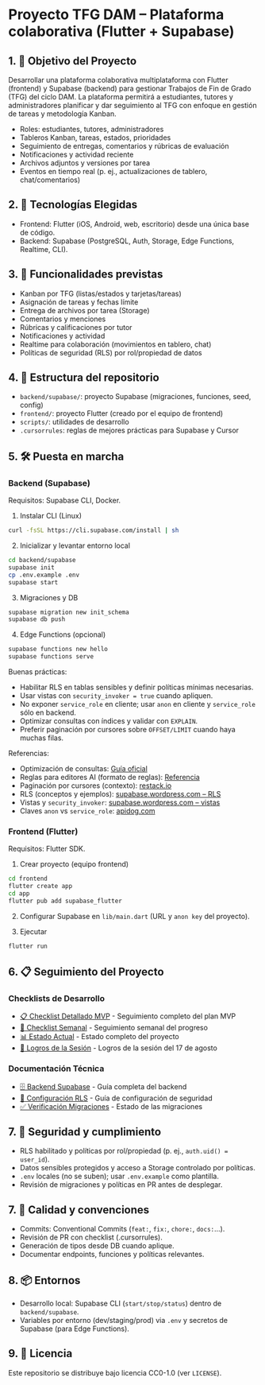 # Proyecto TFG DAM – Plataforma colaborativa (Flutter + Supabase)

## 1. 🎯 Objetivo del Proyecto
Desarrollar una plataforma colaborativa multiplataforma con Flutter (frontend) y Supabase (backend) para gestionar Trabajos de Fin de Grado (TFG) del ciclo DAM. La plataforma permitirá a estudiantes, tutores y administradores planificar y dar seguimiento al TFG con enfoque en gestión de tareas y metodología Kanban.

- Roles: estudiantes, tutores, administradores
- Tableros Kanban, tareas, estados, prioridades
- Seguimiento de entregas, comentarios y rúbricas de evaluación
- Notificaciones y actividad reciente
- Archivos adjuntos y versiones por tarea
- Eventos en tiempo real (p. ej., actualizaciones de tablero, chat/comentarios)

## 2. 🧱 Tecnologías Elegidas
- Frontend: Flutter (iOS, Android, web, escritorio) desde una única base de código.
- Backend: Supabase (PostgreSQL, Auth, Storage, Edge Functions, Realtime, CLI).

## 3. 🚀 Funcionalidades previstas
- Kanban por TFG (listas/estados y tarjetas/tareas)
- Asignación de tareas y fechas límite
- Entrega de archivos por tarea (Storage)
- Comentarios y menciones
- Rúbricas y calificaciones por tutor
- Notificaciones y actividad
- Realtime para colaboración (movimientos en tablero, chat)
- Políticas de seguridad (RLS) por rol/propiedad de datos

## 4. 📁 Estructura del repositorio
- `backend/supabase/`: proyecto Supabase (migraciones, funciones, seed, config)
- `frontend/`: proyecto Flutter (creado por el equipo de frontend)
- `scripts/`: utilidades de desarrollo
- `.cursorrules`: reglas de mejores prácticas para Supabase y Cursor

## 5. 🛠️ Puesta en marcha

### Backend (Supabase)
Requisitos: Supabase CLI, Docker.

1) Instalar CLI (Linux)
```bash
curl -fsSL https://cli.supabase.com/install | sh
```

2) Inicializar y levantar entorno local
```bash
cd backend/supabase
supabase init
cp .env.example .env
supabase start
```

3) Migraciones y DB
```bash
supabase migration new init_schema
supabase db push
```

4) Edge Functions (opcional)
```bash
supabase functions new hello
supabase functions serve
```

Buenas prácticas:
- Habilitar RLS en tablas sensibles y definir políticas mínimas necesarias.
- Usar vistas con `security_invoker = true` cuando apliquen.
- No exponer `service_role` en cliente; usar `anon` en cliente y `service_role` sólo en backend.
- Optimizar consultas con índices y validar con `EXPLAIN`.
- Preferir paginación por cursores sobre `OFFSET/LIMIT` cuando haya muchas filas.

Referencias:
- Optimización de consultas: [Guía oficial](https://supabase.com/docs/guides/database/query-optimization?utm_source=openai)
- Reglas para editores AI (formato de reglas): [Referencia](https://supabase.com/ui/docs/ai-editors-rules/prompts?utm_source=openai)
- Paginación por cursores (contexto): [restack.io](https://www.restack.io/docs/supabase-knowledge-supabase-pagination-guide?utm_source=openai)
- RLS (conceptos y ejemplos): [supabase.wordpress.com – RLS](https://supabase.wordpress.com/2023/05/13/protegiendo-tus-datos-con-rls-como-definir-politicas-de-seguridad-en-supabase/?utm_source=openai)
- Vistas y `security_invoker`: [supabase.wordpress.com – vistas](https://supabase.wordpress.com/2023/05/17/administracion-tablas-y-vistas-en-supabase/?utm_source=openai)
- Claves `anon` vs `service_role`: [apidog.com](https://apidog.com/es/blog/supabase-api-2/?utm_source=openai)

### Frontend (Flutter)
Requisitos: Flutter SDK.

1) Crear proyecto (equipo frontend)
```bash
cd frontend
flutter create app
cd app
flutter pub add supabase_flutter
```

2) Configurar Supabase en `lib/main.dart` (URL y `anon key` del proyecto).

3) Ejecutar
```bash
flutter run
```

## 6. 📋 Seguimiento del Proyecto

### Checklists de Desarrollo
- [📋 Checklist Detallado MVP](docs/desarrollo/checklist_mvp_detallado.md) - Seguimiento completo del plan MVP
- [📅 Checklist Semanal](docs/desarrollo/checklist_seguimiento_semanal.md) - Seguimiento semanal del progreso
- [📊 Estado Actual](docs/desarrollo/estado_actual_completo.md) - Estado completo del proyecto
- [🎉 Logros de la Sesión](docs/desarrollo/logros_sesion_17_agosto.md) - Logros de la sesión del 17 de agosto

### Documentación Técnica
- [🗄️ Backend Supabase](backend/supabase/README.md) - Guía completa del backend
- [🔐 Configuración RLS](backend/supabase/rls_setup_guide.md) - Guía de configuración de seguridad
- [✅ Verificación Migraciones](backend/supabase/verificacion_migraciones.md) - Estado de las migraciones

## 7. 🔐 Seguridad y cumplimiento
- RLS habilitado y políticas por rol/propiedad (p. ej., `auth.uid() = user_id`).
- Datos sensibles protegidos y acceso a Storage controlado por políticas.
- `.env` locales (no se suben); usar `.env.example` como plantilla.
- Revisión de migraciones y políticas en PR antes de desplegar.

## 7. 🧪 Calidad y convenciones
- Commits: Conventional Commits (`feat:`, `fix:`, `chore:`, `docs:`…).
- Revisión de PR con checklist (.cursorrules).
- Generación de tipos desde DB cuando aplique.
- Documentar endpoints, funciones y políticas relevantes.

## 8. 📦 Entornos
- Desarrollo local: Supabase CLI (`start/stop/status`) dentro de `backend/supabase`.
- Variables por entorno (dev/staging/prod) via `.env` y secretos de Supabase (para Edge Functions).

## 9. 📜 Licencia
Este repositorio se distribuye bajo licencia CC0-1.0 (ver `LICENSE`).
